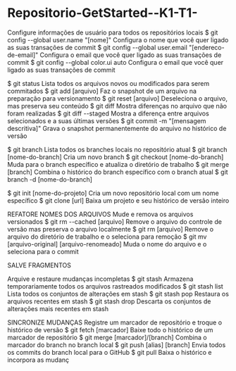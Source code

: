 # Repositorio-GetStarted--K1-T1-
Configure informações de usuário para todos os repositórios locais
$ git config --global user.name "[nome]"
Configura o nome que você quer ligado as suas transações de
commit
$ git config --global user.email "[endereco-de-email]"
Configura o email que você quer ligado as suas transações de commit
$ git config --global color.ui auto
Configura o email que você quer ligado as suas transações de commit


$ git status
Lista todos os arquivos novos ou modificados para serem commitados
$ git add [arquivo]
Faz o snapshot de um arquivo na preparação para versionamento
$ git reset [arquivo]
Deseleciona o arquivo, mas preserva seu conteúdo
$ git diff
Mostra diferenças no arquivo que não foram realizadas
$ git diff --staged
Mostra a diferença entre arquivos selecionados e a suas últimas
versões
$ git commit -m "[mensagem descritiva]"
Grava o snapshot permanentemente do arquivo no histórico de versão

$ git branch
Lista todos os branches locais no repositório atual
$ git branch [nome-do-branch]
Cria um novo branch
$ git checkout [nome-do-branch]
Muda para o branch específico e atualiza o diretório de trabalho
$ git merge [branch]
Combina o histórico do branch específico com o branch atual
$ git branch -d [nome-do-branch]

$ git init [nome-do-projeto]
Cria um novo repositório local com um nome específico
$ git clone [url]
Baixa um projeto e seu histórico de versão inteiro

REFATORE NOMES DOS ARQUIVOS
Mude e remova os arquivos versionados
$ git rm --cached [arquivo]
Remove o arquivo do controle de versão mas preserva o arquivo
localmente
$ git rm [arquivo]
Remove o arquivo do diretório de trabalho e o seleciona para remoção
$ git mv [arquivo-original] [arquivo-renomeado]
Muda o nome do arquivo e o seleciona para o commit


SALVE FRAGMENTOS

Arquive e restaure mudanças incompletas
$ git stash
Armazena temporariamente todos os arquivos rastreados modificados
$ git stash list
Lista todos os conjuntos de alterações em stash
$ git stash pop
Restaura os arquivos recentes em stash
$ git stash drop
Descarta os conjuntos de alterações mais recentes em stash


SINCRONIZE MUDANÇAS
Registre um marcador de repositório e troque o histórico de versão
$ git fetch [marcador]
Baixe todo o histórico de um marcador de repositório
$ git merge [marcador]/[branch]
Combina o marcador do branch no branch local
$ git push [alias] [branch]
Envia todos os commits do branch local para o GitHub
$ git pull
Baixa o histórico e incorpora as mudanç
